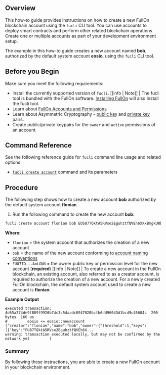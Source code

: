 ## Overview

This how-to guide provides instructions on how to create a new FullOn blockchain account using the `fucli` CLI tool. You can use accounts to deploy smart contracts and perform other related blockchain operations. Create one or multiple accounts as part of your development environment setup.

The example in this how-to guide creates a new account named **bob**, authorized by the default system account **eosio**, using the `fucli` CLI tool.

## Before you Begin

Make sure you meet the following requirements:

* Install the currently supported version of `fucli`.
[[info | Note]]
| The fucli tool is bundled with the FullOn software. [Installing FullOn](../../00_install/index.md) will also install the fucli tool.
* Learn about [FullOn Accounts and Permissions](/protocol-guides/04_accounts_and_permissions.md)
* Learn about Asymmetric Cryptography - [public key](/glossary.md#public-key) and [private key](/glossary.md#private-key) pairs.
* Create public/private keypairs for the `owner` and `active` permissions of an account.

## Command Reference

See the following reference guide for `fucli` command line usage and related options:
* [`fucli create account`](../03_command-reference/create/account.md) command and its parameters

## Procedure

The following step shows how to create a new account **bob** authorized by the default system account **flonian**.

1. Run the following command to create the new account **bob**:

```sh
fucli create account flonian bob EOS87TQktA5RVse2EguhztfQVEh6XXxBmgkU8b4Y5YnGvtYAoLGNN
```
**Where**:
* `flonian` = the system account that authorizes the creation of a new account
* `bob` = the name of the new account conforming to [account naming conventions](/protocol-guides/04_accounts_and_permissions.md#2-accounts)
* `FU87TQ...AoLGNN` = the owner public key or permission level for the new account (**required**)
[[info | Note]]
| To create a new account in the FullOn blockchain, an existing account, also referred to as a creator account, is required to authorize the creation of a new account. For a newly created FullOn blockchain, the default system account used to create a new account is **flonian**.

**Example Output**

```console
executed transaction: 4d65a274de9f809f9926b74c3c54aadc0947020bcfb6dd96043d1bcd9c46604c  200 bytes  166 us
#         eosio <= eosio::newaccount            {"creator":"flonian","name":"bob","owner":{"threshold":1,"keys":[{"key":"FU87TQktA5RVse2EguhztfQVEh6X...
warning: transaction executed locally, but may not be confirmed by the network yet         ]
```

### Summary

By following these instructions, you are able to create a new FullOn account in your blockchain environment.
